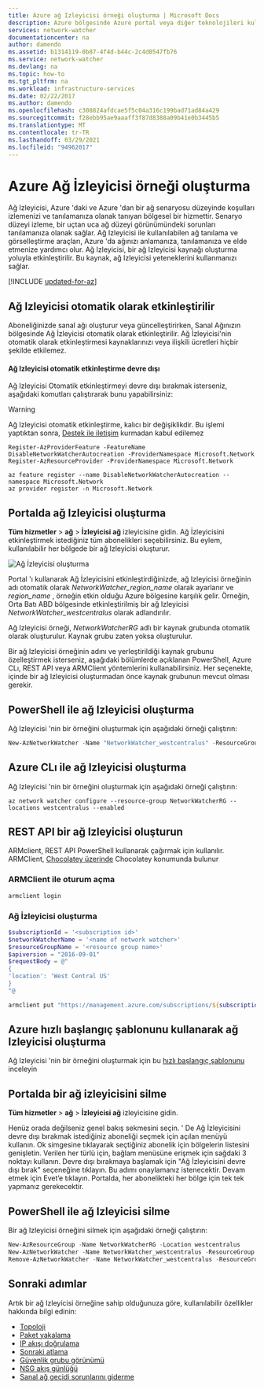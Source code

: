 ```yaml
---
title: Azure ağ Izleyicisi örneği oluşturma | Microsoft Docs
description: Azure bölgesinde Azure portal veya diğer teknolojileri kullanarak bir Azure ağ Izleyicisi oluşturmayı ve bir ağ Izleyicisi 'ni silmeyi öğrenin.
services: network-watcher
documentationcenter: na
author: damendo
ms.assetid: b1314119-0b87-4f4d-b44c-2c4d0547fb76
ms.service: network-watcher
ms.devlang: na
ms.topic: how-to
ms.tgt_pltfrm: na
ms.workload: infrastructure-services
ms.date: 02/22/2017
ms.author: damendo
ms.openlocfilehash: c308824afdcae5f5c04a316c199bad71ad84a429
ms.sourcegitcommit: f28ebb95ae9aaaff3f87d8388a09b41e0b3445b5
ms.translationtype: MT
ms.contentlocale: tr-TR
ms.lasthandoff: 03/29/2021
ms.locfileid: "94962017"
---
```

# <a name="create-an-azure-network-watcher-instance"></a>Azure Ağ İzleyicisi örneği oluşturma

Ağ Izleyicisi, Azure 'daki ve Azure 'dan bir ağ senaryosu düzeyinde koşulları izlemenizi ve tanılamanıza olanak tanıyan bölgesel bir hizmettir. Senaryo düzeyi izleme, bir uçtan uca ağ düzeyi görünümündeki sorunları tanılamanıza olanak sağlar. Ağ Izleyicisi ile kullanılabilen ağ tanılama ve görselleştirme araçları, Azure 'da ağınızı anlamanıza, tanılamanıza ve elde etmenize yardımcı olur. Ağ Izleyicisi, bir ağ Izleyicisi kaynağı oluşturma yoluyla etkinleştirilir. Bu kaynak, ağ Izleyicisi yeteneklerini kullanmanızı sağlar.


[!INCLUDE [updated-for-az](../../includes/updated-for-az.md)]

## <a name="network-watcher-is-automatically-enabled"></a>Ağ Izleyicisi otomatik olarak etkinleştirilir
Aboneliğinizde sanal ağı oluşturur veya güncelleştirirken, Sanal Ağınızın bölgesinde Ağ İzleyicisi otomatik olarak etkinleştirilir. Ağ İzleyicisi'nin otomatik olarak etkinleştirmesi kaynaklarınızı veya ilişkili ücretleri hiçbir şekilde etkilemez.

#### <a name="opt-out-of-network-watcher-automatic-enablement"></a>Ağ Izleyicisi otomatik etkinleştirme devre dışı
Ağ Izleyicisi Otomatik etkinleştirmeyi devre dışı bırakmak isterseniz, aşağıdaki komutları çalıştırarak bunu yapabilirsiniz:

> [!WARNING]
> Ağ Izleyicisi otomatik etkinleştirme, kalıcı bir değişiklikdir. Bu işlemi yaptıktan sonra, [Destek ile iletişim](https://azure.microsoft.com/support/options/) kurmadan kabul edilemez

```azurepowershell-interactive
Register-AzProviderFeature -FeatureName DisableNetworkWatcherAutocreation -ProviderNamespace Microsoft.Network
Register-AzResourceProvider -ProviderNamespace Microsoft.Network
```

```azurecli-interactive
az feature register --name DisableNetworkWatcherAutocreation --namespace Microsoft.Network
az provider register -n Microsoft.Network
```



## <a name="create-a-network-watcher-in-the-portal"></a>Portalda ağ Izleyicisi oluşturma

**Tüm hizmetler**  >  **ağ**  >  **İzleyicisi ağ** izleyicisine gidin. Ağ İzleyicisini etkinleştirmek istediğiniz tüm abonelikleri seçebilirsiniz. Bu eylem, kullanılabilir her bölgede bir ağ Izleyicisi oluşturur.

![Ağ İzleyicisi oluşturma](./media/network-watcher-create/figure1.png)

Portal 'ı kullanarak Ağ İzleyicisini etkinleştirdiğinizde, ağ Izleyicisi örneğinin adı otomatik olarak *NetworkWatcher_region_name* olarak ayarlanır ve *region_name* , örneğin etkin olduğu Azure bölgesine karşılık gelir. Örneğin, Orta Batı ABD bölgesinde etkinleştirilmiş bir ağ Izleyicisi *NetworkWatcher_westcentralus* olarak adlandırılır.

Ağ Izleyicisi örneği, *NetworkWatcherRG* adlı bir kaynak grubunda otomatik olarak oluşturulur. Kaynak grubu zaten yoksa oluşturulur.

Bir ağ Izleyicisi örneğinin adını ve yerleştirildiği kaynak grubunu özelleştirmek isterseniz, aşağıdaki bölümlerde açıklanan PowerShell, Azure CLı, REST API veya ARMClient yöntemlerini kullanabilirsiniz. Her seçenekte, içinde bir ağ Izleyicisi oluşturmadan önce kaynak grubunun mevcut olması gerekir.  

## <a name="create-a-network-watcher-with-powershell"></a>PowerShell ile ağ Izleyicisi oluşturma

Ağ Izleyicisi 'nin bir örneğini oluşturmak için aşağıdaki örneği çalıştırın:

```powershell
New-AzNetworkWatcher -Name "NetworkWatcher_westcentralus" -ResourceGroupName "NetworkWatcherRG" -Location "West Central US"
```

## <a name="create-a-network-watcher-with-the-azure-cli"></a>Azure CLı ile ağ Izleyicisi oluşturma

Ağ Izleyicisi 'nin bir örneğini oluşturmak için aşağıdaki örneği çalıştırın:

```azurecli
az network watcher configure --resource-group NetworkWatcherRG --locations westcentralus --enabled
```

## <a name="create-a-network-watcher-with-the-rest-api"></a>REST API bir ağ Izleyicisi oluşturun

ARMclient, REST API PowerShell kullanarak çağırmak için kullanılır. ARMClient, [Chocolatey üzerinde](https://chocolatey.org/packages/ARMClient) Chocolatey konumunda bulunur

### <a name="log-in-with-armclient"></a>ARMClient ile oturum açma

```powerShell
armclient login
```

### <a name="create-the-network-watcher"></a>Ağ İzleyicisi oluşturma

```powershell
$subscriptionId = '<subscription id>'
$networkWatcherName = '<name of network watcher>'
$resourceGroupName = '<resource group name>'
$apiversion = "2016-09-01"
$requestBody = @"
{
'location': 'West Central US'
}
"@

armclient put "https://management.azure.com/subscriptions/${subscriptionId}/resourceGroups/${resourceGroupName}/providers/Microsoft.Network/networkWatchers/${networkWatcherName}?api-version=${api-version}" $requestBody
```

## <a name="create-a-network-watcher-using-azure-quickstart-template"></a>Azure hızlı başlangıç şablonunu kullanarak ağ Izleyicisi oluşturma

Ağ Izleyicisi 'nin bir örneğini oluşturmak için bu [hızlı başlangıç şablonunu](https://azure.microsoft.com/resources/templates/101-networkwatcher-create/) inceleyin

## <a name="delete-a-network-watcher-in-the-portal"></a>Portalda bir ağ izleyicisini silme

**Tüm hizmetler**  >  **ağ**  >  **İzleyicisi ağ** izleyicisine gidin.

Henüz orada değilseniz genel bakış sekmesini seçin. ' De Ağ İzleyicisini devre dışı bırakmak istediğiniz aboneliği seçmek için açılan menüyü kullanın.
Ok simgesine tıklayarak seçtiğiniz abonelik için bölgelerin listesini genişletin. Verilen her türlü için, bağlam menüsüne erişmek için sağdaki 3 noktayı kullanın.
Devre dışı bırakmaya başlamak için "Ağ İzleyicisini devre dışı bırak" seçeneğine tıklayın. Bu adımı onaylamanız istenecektir. Devam etmek için Evet’e tıklayın.
Portalda, her abonelikteki her bölge için tek tek yapmanız gerekecektir.


## <a name="delete-a-network-watcher-with-powershell"></a>PowerShell ile ağ Izleyicisi silme

Bir ağ Izleyicisi örneğini silmek için aşağıdaki örneği çalıştırın:

```powershell
New-AzResourceGroup -Name NetworkWatcherRG -Location westcentralus
New-AzNetworkWatcher -Name NetworkWatcher_westcentralus -ResourceGroup NetworkWatcherRG -Location westcentralus
Remove-AzNetworkWatcher -Name NetworkWatcher_westcentralus -ResourceGroup NetworkWatcherRG
```

## <a name="next-steps"></a>Sonraki adımlar

Artık bir ağ Izleyicisi örneğine sahip olduğunuza göre, kullanılabilir özellikler hakkında bilgi edinin:

* [Topoloji](./view-network-topology.md)
* [Paket yakalama](network-watcher-packet-capture-overview.md)
* [IP akışı doğrulama](network-watcher-ip-flow-verify-overview.md)
* [Sonraki atlama](network-watcher-next-hop-overview.md)
* [Güvenlik grubu görünümü](network-watcher-security-group-view-overview.md)
* [NSG akış günlüğü](network-watcher-nsg-flow-logging-overview.md)
* [Sanal ağ geçidi sorunlarını giderme](network-watcher-troubleshoot-overview.md)